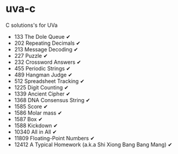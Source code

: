# uva-c
C solutions's for UVa

- 133   The Dole Queue ✔
- 202   Repeating Decimals ✔
- 213   Message Decoding ✔
- 227   Puzzle ✔
- 232   Crossword Answers ✔
- 455   Periodic Strings ✔
- 489   Hangman Judge ✔
- 512   Spreadsheet Tracking ✔
- 1225  Digit Counting ✔
- 1339  Ancient Cipher ✔
- 1368  DNA Consensus String ✔
- 1585  Score ✔
- 1586  Molar mass ✔
- 1587  Box ✔
- 1588  Kickdown ✔
- 10340 All in All ✔
- 11809 Floating-Point Numbers ✔
- 12412 A Typical Homework (a.k.a Shi Xiong Bang Bang Mang) ✔
